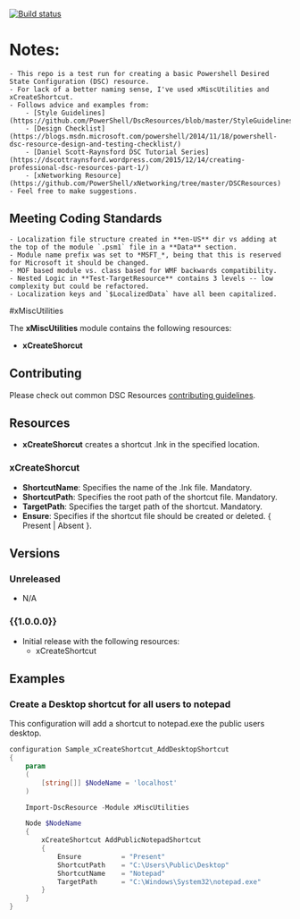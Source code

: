 [![Build status](https://ci.appveyor.com/api/projects/status/xpii9qpffetu7nxl/branch/master?svg=true)](https://ci.appveyor.com/project/Xainey/xmiscutilities/branch/master)

# Notes:
    - This repo is a test run for creating a basic Powershell Desired State Configuration (DSC) resource.
    - For lack of a better naming sense, I've used xMiscUtilities and xCreateShortcut.
    - Follows advice and examples from:
        - [Style Guidelines](https://github.com/PowerShell/DscResources/blob/master/StyleGuidelines.md)
        - [Design Checklist](https://blogs.msdn.microsoft.com/powershell/2014/11/18/powershell-dsc-resource-design-and-testing-checklist/)
        - [Daniel Scott-Raynsford DSC Tutorial Series](https://dscottraynsford.wordpress.com/2015/12/14/creating-professional-dsc-resources-part-1/)
        - [xNetworking Resource](https://github.com/PowerShell/xNetworking/tree/master/DSCResources)
    - Feel free to make suggestions.

## Meeting Coding Standards    
    - Localization file structure created in **en-US** dir vs adding at the top of the module `.psm1` file in a **Data** section.
    - Module name prefix was set to *MSFT_*, being that this is reserved for Microsoft it should be changed.
    - MOF based module vs. class based for WMF backwards compatibility.
    - Nested Logic in **Test-TargetResource** contains 3 levels -- low complexity but could be refactored.
    - Localization keys and `$LocalizedData` have all been capitalized. 

#xMiscUtilities

The **xMiscUtilities** module contains the following resources:
* **xCreateShorcut**

## Contributing
Please check out common DSC Resources [contributing guidelines](https://github.com/PowerShell/DscResource.Kit/blob/master/CONTRIBUTING.md).

## Resources

* **xCreateShorcut** creates a shortcut .lnk in the specified location.

### xCreateShorcut

* **ShortcutName**: Specifies the name of the .lnk file. Mandatory.
* **ShortcutPath**: Specifies the root path of the shortcut file. Mandatory.
* **TargetPath**: Specifies the target path of the shortcut. Mandatory.
* **Ensure**: Specifies if the shortcut file should be created or deleted. { Present | Absent }.

## Versions

### Unreleased

* N/A

### {{1.0.0.0}}

* Initial release with the following resources:
    * xCreateShortcut

## Examples

### Create a Desktop shortcut for all users to notepad

This configuration will add a shortcut to notepad.exe the public users desktop.

```powershell
configuration Sample_xCreateShortcut_AddDesktopShortcut
{
    param
    (
        [string[]] $NodeName = 'localhost'
    )

    Import-DscResource -Module xMiscUtilities

    Node $NodeName
    {
        xCreateShortcut AddPublicNotepadShortcut
        {
            Ensure          = "Present"
            ShortcutPath    = "C:\Users\Public\Desktop"
            ShortcutName    = "Notepad"
            TargetPath      = "C:\Windows\System32\notepad.exe"
        }
    }
}
```